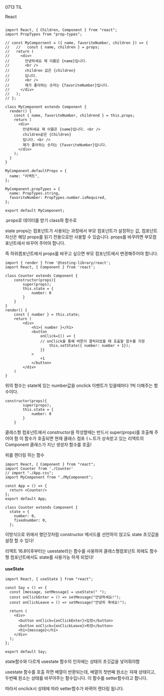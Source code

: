0713 TIL



React

```

import React, { Children, Component } from "react";
import PropTypes from "prop-types";

// const MyCompornent = ({ name, favoriteNumber, children }) => {
//   //   const { name, children } = props;
//   return (
//     <div>
//       안녕하세요 제 이름은 {name}입니다.
//       <br />
//       children 값은 {children}
//       입니다.
//       <br />
//       제가 좋아하는 숫자는 {favoriteNumber}입니다.
//     </div>
//   );
// };

class MyComponent extends Component {
  render() {
    const { name, favoriteNumber, childrend } = this.props;
    return (
      <div>
        안녕하세요 제 이름은 {name}입니다. <br />
        children같은 {Children}
        입니다. <br />
        제가 좋아하는 숫자는 {favoriteNumber}입니다.
      </div>
    );
  }
}

MyComponent.defaultProps = {
  name: "리액트",
};

MyComponent.propTypes = {
  name: PropTypes.string,
  favoriteNumber: PropTypes.number.isRequired,
};

export default MyComponent;
```



.props로 데이터를 받기 class와 함수로



state props는 컴포넌트가 사용되는 과정에서 부모 컴포넌트가 설정하는 값, 컴포넌트 자신은 해당 props를 읽기 전용으로만 사용할 수 있습니다. props를 바꾸려면 부모컴포넌트에서 바꾸어 주어야 합니다.

즉 하위켬포넌트에서 props를 바꾸고 싶으면 부모 컴포넌트에서 변경해주어야 합니다.



```
import { render } from '@testing-library/react';
import React, { Component } from 'react';

class Counter extends Component {
    constructor(props){
        super(props);
        this.state = {
            number: 0
        }
    }
}
render() {
    const { number } = this.state;
    return (
        <div>
            <h1>{ number }</h1>
            <button
                onClick={() => {
                // onClick을 통해 버튼이 클릭되었을 때 호출할 함수를 지정
                    this.setState({ number: number + 1});
                }}
            >
                +1
            </button>
        </div>
    )
}
```

위의 함수는 state에 있는 number값을 onclick 이벤트가 있을때마다 1씩 더해주는 함수이다. 



```
constructor(props){
        super(props);
        this.state = {
            number: 0
        }
    }
```

클래스형 컴포넌트에서 constructor을 작성할때는 반드시 super(props)를 호출해 주어야 함 이 함수가 호출되면 현재 클래스 컴포ㅓㄴ트가 상속받고 있는 리액트의 Component 클래스가 지닌 생성자 함수를 호출!



위를 렌더링 하는 함수

```
import React, { Component } from "react";
import Counter from './Counter'
// import "./App.css";
import MyComponent from "./MyComponent";

const App = () => {
  return <Counter/>
};
export default App;

```





```
class Counter extends Component {
  state = {
    number: 0,
    fixednumber: 0,
  };
```

이방식으로 위에서 했던것처럼 constructor 메서드를 선언하지 않고도 state 초깃값을 설정 할 수 있다!



리액트 16.8이후부터는 usestate라는 함수를 사용하여 클래스형컴포넌트 외에도 함수형 컴포넌트에서도 state를 사용가능 하게 되었다!



#### useState

```
import React, { useState } from "react";

const Say = () => {
  const [message, setMessage] = useState(" ");
  const onClickEnter = () => setMessage("안녕하세요!");
  const onClickLeave = () => setMessage("안녕히 계세요!");

  return (
    <div>
      <button onClick={onClickEnter}>입장</button>
      <button onClick={onClickLeave}>퇴장</button>
      <h1>{message}</h1>
    </div>
  );
};

export default Say;

```

state함수와 다르게 usestate 함수의 인자에는 상태의 초깃값을 넣어줘야함 

usestate 함수를 호출 하면 배열이 반환되는데, 배열의 첫번째 원소는 혀재 상태이고, 두번째 원소는 상태를 바꾸어주는 함수입니다. 이 함수를 setter함수라고 합니다.

따라서 onclick시 상태에 따라 setter함수가 바뀌어 렌더링 됩니다.




